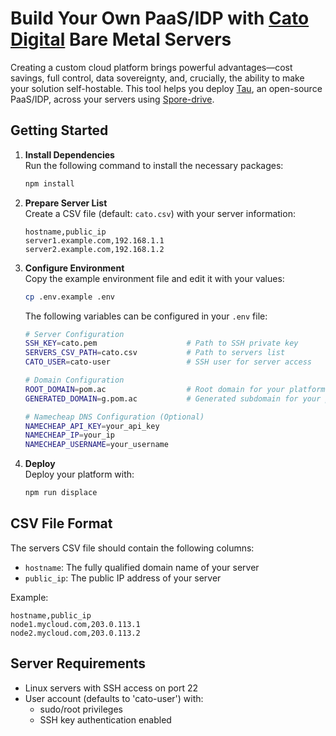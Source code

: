 # Build Your Own PaaS/IDP with [Cato Digital](https://cato.digital) Bare Metal Servers

Creating a custom cloud platform brings powerful advantages—cost savings, full control, data sovereignty, and, crucially, the ability to make your solution self-hostable. This tool helps you deploy [Tau](https://github.com/taubyte/tau), an open-source PaaS/IDP, across your servers using [Spore-drive](https://www.npmjs.com/package/@taubyte/spore-drive).

## Getting Started

1. **Install Dependencies**  
   Run the following command to install the necessary packages:
   ```bash
   npm install
   ```

2. **Prepare Server List**  
   Create a CSV file (default: `cato.csv`) with your server information:
   ```csv
   hostname,public_ip
   server1.example.com,192.168.1.1
   server2.example.com,192.168.1.2
   ```

3. **Configure Environment**  
   Copy the example environment file and edit it with your values:
   ```bash
   cp .env.example .env
   ```

   The following variables can be configured in your `.env` file:
   ```bash
   # Server Configuration
   SSH_KEY=cato.pem                    # Path to SSH private key
   SERVERS_CSV_PATH=cato.csv           # Path to servers list
   CATO_USER=cato-user                 # SSH user for server access

   # Domain Configuration
   ROOT_DOMAIN=pom.ac                  # Root domain for your platform
   GENERATED_DOMAIN=g.pom.ac           # Generated subdomain for your platform

   # Namecheap DNS Configuration (Optional)
   NAMECHEAP_API_KEY=your_api_key
   NAMECHEAP_IP=your_ip
   NAMECHEAP_USERNAME=your_username
   ```

4. **Deploy**  
   Deploy your platform with:
   ```bash
   npm run displace
   ```

## CSV File Format

The servers CSV file should contain the following columns:
- `hostname`: The fully qualified domain name of your server
- `public_ip`: The public IP address of your server

Example:
```csv
hostname,public_ip
node1.mycloud.com,203.0.113.1
node2.mycloud.com,203.0.113.2
```

## Server Requirements

- Linux servers with SSH access on port 22
- User account (defaults to 'cato-user') with:
  - sudo/root privileges
  - SSH key authentication enabled

